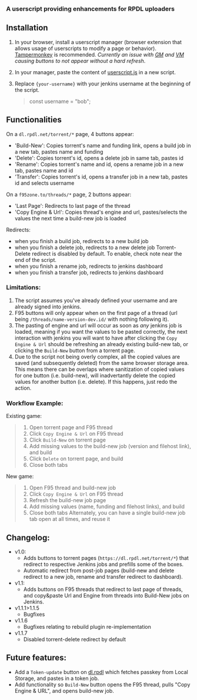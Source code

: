 ### A userscript providing enhancements for RPDL uploaders

## Installation

1. In your browser, install a userscript manager (browser extension that allows usage of userscripts to modify a page or behavior). [Tampermonkey](https://www.tampermonkey.net/index.php) is recommended. _Currently an issue with [GM](https://addons.mozilla.org/en-US/firefox/addon/greasemonkey/) and [VM](https://violentmonkey.github.io/get-it/) causing buttons to not appear without a hard refresh_.

1. In your manager, paste the content of [userscript.js](https://git.rpdl.net/internal/rpdl-enhancement-userscript/raw/branch/main/userscript.js) in a new script.

1. Replace `{your-username}` with your jenkins username at the beginning of the script.
    > const username = "bob";

## Functionalities
On a `dl.rpdl.net/torrent/*` page, 4 buttons appear:
- 'Build-New': Copies torrent's name and funding link, opens a build job in a new tab, pastes name and funding
- 'Delete': Copies torrent's id, opens a delete job in same tab, pastes id
- 'Rename': Copies torrent's name and id, opens a rename job in a new tab, pastes name and id
- 'Transfer': Copies torrent's id, opens a transfer job in a new tab, pastes id and selects username

On a `f95zone.to/threads/*` page, 2 buttons appear:
- 'Last Page': Redirects to last page of the thread
- 'Copy Engine & Url': Copies thread's engine and url, pastes/selects the values the next time a build-new job is loaded

Redirects:
- when you finish a build job, redirects to a new build job
- when you finish a delete job, redirects to a new delete job
    Torrent-Delete redirect is disabled by default. To enable, check note near the end of the script.
- when you finish a rename job, redirects to jenkins dashboard
- when you finish a transfer job, redirects to jenkins dashboard

### Limitations: 
1. The script assumes you've already defined your username and are already signed into jenkins.
2. F95 buttons will only appear when on the first page of a thread (url being `/threads/name-version-dev.id/` with nothing following it). 
3. The pasting of engine and url will occur as soon as *any* jenkins job is loaded, meaning if you want the values to be pasted correctly, the next interaction with jenkins you will want to have after clicking the `Copy Engine & Url` should be refreshing an already existing build-new tab, or clicking the `Build-New` button from a torrent page.
4. Due to the script not being overly complex, all the copied values are saved (and subsequently deleted) from the same browser storage area. This means there can be overlaps where sanitization of copied values for one button (i.e. build-new), will inadvertantly delete the copied values for another button (i.e. delete). If this happens, just redo the action.

### Workflow Example:
Existing game:
>1. Open torrent page and F95 thread
>1. Click `Copy Engine & Url` on F95 thread
>1. Click `Build-New` on torrent page
>1. Add missing values to the build-new job (version and filehost link), and build
>1. Click `Delete` on torrent page, and build
>1. Close both tabs

New game:
>1. Open F95 thread and build-new job
>1. Click `Copy Engine & Url` on F95 thread
>1. Refresh the build-new job page
>1. Add missing values (name, funding and filehost links), and build
>1. Close both tabs
        Alternately, you can have a single build-new job tab open at all times, and reuse it

## Changelog:
- v1.0:
    - Adds buttons to torrent pages (`https://dl.rpdl.net/torrent/*`) that redirect to respective Jenkins jobs and prefills some of the boxes.
    - Automatic redirect from post-job pages (build-new and delete redirect to a new job, rename and transfer redirect to dashboard).
- v1.1:
    - Adds buttons on F95 threads that redirect to last page of threads, and copy&paste Url and Engine from threads into Build-New jobs on Jenkins.
- v1.1.1>1.1.5
    - Bugfixes
- v1.1.6
    - Bugfixes relating to rebuild plugin re-implementation
- v1.1.7
    - Disabled torrent-delete redirect by default

## Future features:
- Add a `Token-update` button on [dl.rpdl](https://dl.rpdl.net) which fetches passkey from Local Storage, and pastes in a token job.
- Add functionality so `Build-New` button opens the F95 thread, pulls "Copy Engine & URL", and opens build-new job.
